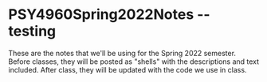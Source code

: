 # PSY4960Spring2022Notes -- testing

These are the notes that we'll be using for the Spring 2022 semester. Before classes, they will be posted as "shells" with the descriptions and text included. After class, they will be updated with the code we use in class. 
